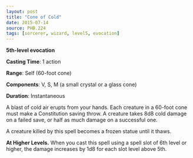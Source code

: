 ```yaml
---
layout: post
title: "Cone of Cold"
date: 2015-07-14
source: PHB.224
tags: [sorcerer, wizard, level5, evocation]
---
```


**5th-level evocation**

**Casting Time**: 1 action

**Range**: Self (60-foot cone)

**Components**: V, S, M (a small crystal or a glass cone)

**Duration**: Instantaneous

A blast of cold air erupts from your hands. Each creature in a 60-foot cone must make a Constitution saving throw. A creature takes 8d8 cold damage on a failed save, or half as much damage on a successful one.

A creature killed by this spell becomes a frozen statue until it thaws.

**At Higher Levels.** When you cast this spell using a spell slot of 6th level or higher, the damage increases by 1d8 for each slot level above 5th.